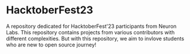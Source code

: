 # HacktoberFest23
A repository dedicated for HacktoberFest'23 participants from Neuron Labs. This repository contains projects from various contributors with different complexities. But with this repository, we aim to invlove students who are new to open source journey!
